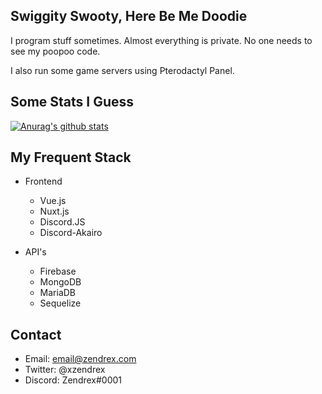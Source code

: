 ## Swiggity Swooty, Here Be Me Doodie
I program stuff sometimes. Almost everything is private. No one needs to see my poopoo code.

I also run some game servers using Pterodactyl Panel.

## Some Stats I Guess
[![Anurag's github stats](https://github-readme-stats.vercel.app/api?username=zendrex)](https://github.com/anuraghazra/github-readme-stats)

## My Frequent Stack
* Frontend
  * Vue.js
  * Nuxt.js
  * Discord.JS
  * Discord-Akairo

* API's
  * Firebase
  * MongoDB
  * MariaDB
  * Sequelize

## Contact
* Email: email@zendrex.com
* Twitter: @xzendrex
* Discord: Zendrex#0001
